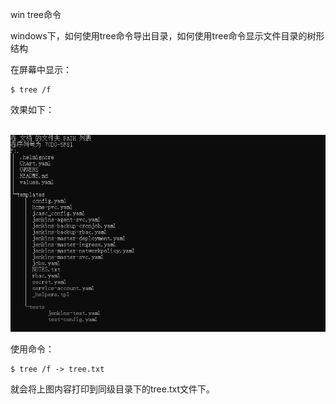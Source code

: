 win tree命令

windows下，如何使用tree命令导出目录，如何使用tree命令显示文件目录的树形结构

在屏幕中显示：

```
$ tree /f
```

效果如下：

​	![](images/20190730160955.png)

 使用命令：

```
$ tree /f -> tree.txt
```

 就会将上图内容打印到同级目录下的tree.txt文件下。


